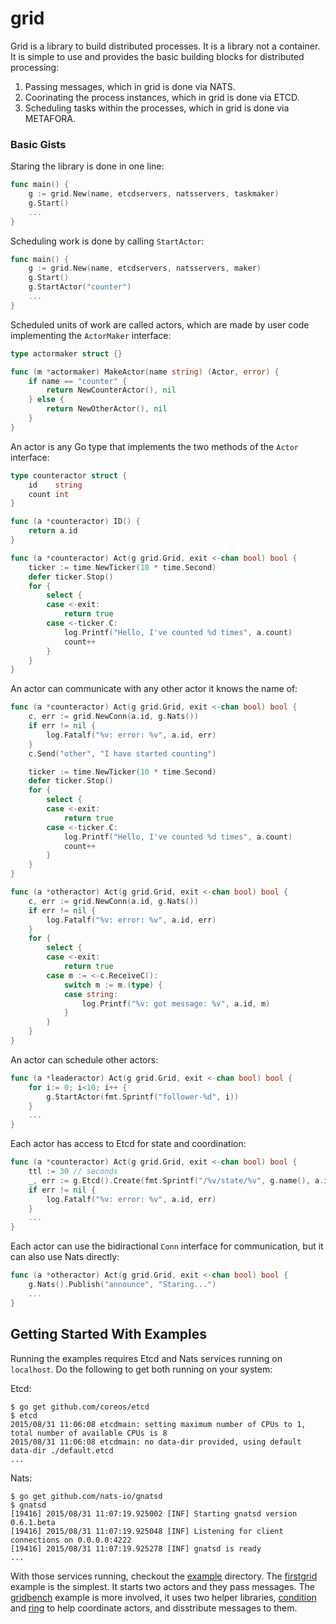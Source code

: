 grid
====

Grid is a library to build distributed processes. It is a library not a container. It is simple to
use and provides the basic building blocks for distributed processing:

 1. Passing messages, which in grid is done via NATS.
 1. Coorinating the process instances, which in grid is done via ETCD.
 1. Scheduling tasks within the processes, which in grid is done via METAFORA.

### Basic Gists

Staring the library is done in one line:

```go
func main() {
    g := grid.New(name, etcdservers, natsservers, taskmaker)
    g.Start()
    ... 
}
```

Scheduling work is done by calling `StartActor`:

```go
func main() {
    g := grid.New(name, etcdservers, natsservers, maker)
    g.Start()
    g.StartActor("counter")
    ...
}
```

Scheduled units of work are called actors, which are made by user code implementing the `ActorMaker` interface:

```go
type actormaker struct {}

func (m *actormaker) MakeActor(name string) (Actor, error) {
    if name == "counter" {
        return NewCounterActor(), nil
    } else {
        return NewOtherActor(), nil
    }
}
```

An actor is any Go type that implements the two methods of the `Actor` interface:

```go
type counteractor struct {
    id    string
    count int
}

func (a *counteractor) ID() {
    return a.id
}

func (a *counteractor) Act(g grid.Grid, exit <-chan bool) bool {
    ticker := time.NewTicker(10 * time.Second)
    defer ticker.Stop()
    for {
        select {
        case <-exit:
            return true
        case <-ticker.C:
            log.Printf("Hello, I've counted %d times", a.count)
            count++
        }
    }
}
```

An actor can communicate with any other actor it knows the name of:

```go
func (a *counteractor) Act(g grid.Grid, exit <-chan bool) bool {
    c, err := grid.NewConn(a.id, g.Nats())
    if err != nil {
        log.Fatalf("%v: error: %v", a.id, err)
    }
    c.Send("other", "I have started counting")

    ticker := time.NewTicker(10 * time.Second)
    defer ticker.Stop()
    for {
        select {
        case <-exit:
            return true
        case <-ticker.C:
            log.Printf("Hello, I've counted %d times", a.count)
            count++
        }
    }
}
```

```go
func (a *otheractor) Act(g grid.Grid, exit <-chan bool) bool {
    c, err := grid.NewConn(a.id, g.Nats())
    if err != nil {
        log.Fatalf("%v: error: %v", a.id, err)
    }
    for {
        select {
        case <-exit:
            return true
        case m := <-c.ReceiveC():
            switch m := m.(type) {
            case string:
                log.Printf("%v: got message: %v", a.id, m)
            }
        }
    }
}
```

An actor can schedule other actors:

```go
func (a *leaderactor) Act(g grid.Grid, exit <-chan bool) bool {
    for i:= 0; i<10; i++ {
        g.StartActor(fmt.Sprintf("follower-%d", i))
    }
    ...
}
```

Each actor has access to Etcd for state and coordination:

```go
func (a *counteractor) Act(g grid.Grid, exit <-chan bool) bool {
	ttl := 30 // seconds
	_, err := g.Etcd().Create(fmt.Sprintf("/%v/state/%v", g.name(), a.id), "0", ttl)
	if err != nil {
		log.Fatalf("%v: error: %v", a.id, err)
	}
	...
}
```

Each actor can use the bidiractional `Conn` interface for communication, but it
can also use Nats directly:

```go
func (a *otheractor) Act(g grid.Grid, exit <-chan bool) bool {
	g.Nats().Publish("announce", "Staring...")
	...
}
```

## Getting Started With Examples

Running the examples requires Etcd and Nats services running on `localhost`. Do the following to
get both running on your system:

Etcd:

    $ go get github.com/coreos/etcd
    $ etcd
    2015/08/31 11:06:08 etcdmain: setting maximum number of CPUs to 1, total number of available CPUs is 8
    2015/08/31 11:06:08 etcdmain: no data-dir provided, using default data-dir ./default.etcd
    ...

Nats:

    $ go get github.com/nats-io/gnatsd
    $ gnatsd
    [19416] 2015/08/31 11:07:19.925002 [INF] Starting gnatsd version 0.6.1.beta
    [19416] 2015/08/31 11:07:19.925048 [INF] Listening for client connections on 0.0.0.0:4222
    [19416] 2015/08/31 11:07:19.925278 [INF] gnatsd is ready
    ...

With those services running, checkout the [example](example/) directory. The [firstgrid](example/firstgrid/)
example is the simplest. It starts two actors and they pass messages. The [gridbench](example/gridbench)
example is more involved, it uses two helper libraries, [condition](condition/) and [ring](ring/) to
help coordinate actors, and disstribute messages to them.
